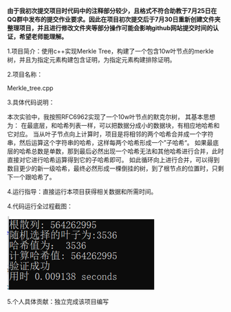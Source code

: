 **由于我初次提交项目时代码中的注释部分较少，且格式不符合助教于7月25日在QQ群中发布的提交作业要求。因此在项目初次提交后于7月30日重新创建文件夹整理项目，并且进行修改文件夹等部分操作可能会影响github网站提交时间的认证，希望老师能理解。**

1.项目简介：使用c++实现Merkle Tree，构建了一个包含10w叶节点的merkle树，并且为指定元素构建包含证明，为指定元素构建排除证明。

2.项目名称：

Merkle_tree.cpp

3.具体代码说明：

本次实验中，我按照RFC6962实现了一个10w叶节点的默克尔树，
其基本思想为：
在最底层，和哈希列表一样，可以把数据分成小的数据块，有相应地哈希和它对应。
当从叶子节点向上计算时，项目是将相邻的两个哈希合并成一个字符串，然后运算这个字符串的哈希，这样每两个哈希形成一个”子哈希“。
如果最底层的哈希总数是单数，那到最后必然出现一个哈希无法和其他哈希进行合并，此时直接对它进行哈希运算得到它的子哈希即可。
如此循环向上进行合并，可以得到数目更少的新一级哈希，最终必然形成一棵倒挂的树，到了根节点的位置时，只剩下一个跟哈希了。

4.运行指导：直接运行本项目获得相关数据和所需时间。


4.代码运行全过程截图：



![image](https://github.com/q7oyv3vkal/Innovation-and-Entrepreneurship-Projects/blob/main/image/merkletree.png)





5.个人具体贡献：独立完成该项目编写

